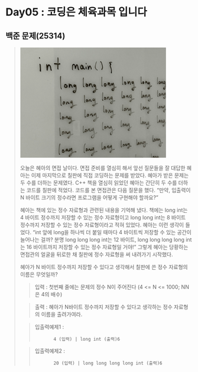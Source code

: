 # Day05 : 코딩은 체육과목 입니다
## 백준 문제(25314)
>![img.png](img.png)
> 
> 오늘은 혜아의 면접 날이다. 면접 준비를 열심히 해서 앞선 질문들을 잘 대답한 혜아는 이제 마지막으로 칠판에 직접 코딩하는 문제를 받았다. 
> 혜아가 받은 문제는 두 수를 더하는 문제였다. C++ 책을 열심히 읽었던 혜아는 간단히 두 수를 더하는 코드를 칠판에 적었다.
> 코드를 본 면접관은 다음 질문을 했다. “만약, 입출력이 
> N 바이트 크기의 정수라면 프로그램을 어떻게 구현해야 할까요?” 
> 
>혜아는 책에 있는 정수 자료형과 관련된 내용을 기억해 냈다. 책에는 long int는 
> 4 바이트 정수까지 저장할 수 있는 정수 자료형이고 long long int는 
> 8 바이트 정수까지 저장할 수 있는 정수 자료형이라고 적혀 있었다. 혜아는 이런 생각이 들었다. “int 앞에 long을 하나씩 더 붙일 때마다 
> 4 바이트씩 저장할 수 있는 공간이 늘어나는 걸까? 분명 long long long int는 
> 12 바이트, long long long long int는 
> 16 바이트까지 저장할 수 있는 정수 자료형일 거야!” 그렇게 혜아는 당황하는 면접관의 얼굴을 뒤로한 채 칠판에 정수 자료형을 써 내려가기 시작했다. 
> 
>혜아가  N 바이트 정수까지 저장할 수 있다고 생각해서 칠판에 쓴 정수 자료형의 이름은 무엇일까?
>
> >입력 : 첫번째 줄에는 문제의 정수 N이 주어진다 (4 <= N <= 1000; NN은 4의 배수)
> 
>>출력 : 혜아가 N바이트 정수까지 저장할 수 있다고 생각하는 정수 자료형의 이름을 출려가여라.
>
> >입출력예제1 :
> >
>>            4 (입력) | long int (출력)6
>
> >입출력예제2 :
> >
>>            20 (입력) | long long long long int (출력)6
>